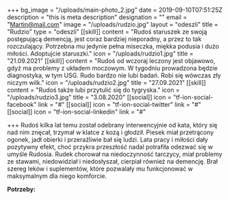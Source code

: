 +++
bg_image = "/uploads/main-photo_2.jpg"
date = 2019-09-10T07:51:25Z
description = "this is meta description"
designation = ""
email = "Martin@mail.com"
image = "/uploads/rudzio.jpg"
layout = "odeszli"
title = "Rudzio"
type = "odeszli"
[[skill]]
content = "Rudoś staruszek ze swoją postępującą demencją, jest coraz bardziej nieporadny, a przez to tak rozczulający. Potrzebna mu jedynie pełna miseczka, miękka podusia i dużo miłości. Adoptujcie staruszki."
icon = "/uploads/rudzio1.jpg"
title = "21.09.2021"
[[skill]]
content = "Rudoś od wczoraj leczony jest objawowo, gdyż ma problemy z układem moczowym. W tygodniu prowadzona będzie diagnostyka, w tym USG. Rudo bardzo nie lubi badań. Robi się wówczas zły niczym wilk."
icon = "/uploads/rudzio2.jpg"
title = "27.09.2021"
[[skill]]
content = "Rudoś także lubi przytulić się do tygryska."
icon = "/uploads/rudzio3.jpg"
title = "3.08.2020"
[[social]]
icon = "tf-ion-social-facebook"
link = "#"
[[social]]
icon = "tf-ion-social-twitter"
link = "#"
[[social]]
icon = "tf-ion-social-linkedin"
link = "#"

+++
Rudoś kilka lat temu został odebrany interwencyjnie od kata, który się nad nim znęcał, trzymał w klatce z kozą i głodził. Piesek miał przetrącony ogonek, jadł obierki i przeraźliwie bał się ludzi. Lata pracy i miłości dały pozytywny efekt, choć przykra przeszłość nadal potrafiła odezwać się w umyśle Rudosia. Rudek chorował na niedoczynność tarczycy, miał problemy ze stawami, niedowidział i niedosłyszał, cierpiał również na demencję. Brał szereg leków i suplementów, które pozwalały mu funkcjonować w maksymalnym dla niego komforcie.

**Potrzeby:**  
